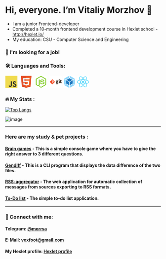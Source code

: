 <h1>Hi, everyone. I’m Vitaliy Morzhov 👋</h1>
<div>
  
  - I am a junior Frontend-developer
  - Completed a 10-month frontend development course in Hexlet school - http://hexlet.io/
  - My education: CSU - Computer Science and Engineering
</div>

### 🔭 I'm looking for a job! 

### 🛠️ Languages and Tools:
<div>
  <img src="https://github.com/devicons/devicon/blob/master/icons/javascript/javascript-original.svg" title="JavaScript" alt="JavaScript" width="40" 
  <img src="https://github.com/devicons/devicon/blob/master/icons/css3/css3-plain-wordmark.svg"  title="CSS3" alt="CSS" width="40" height="40"/>&nbsp;
  <img src="https://github.com/devicons/devicon/blob/master/icons/html5/html5-original.svg" title="HTML5" alt="HTML" width="40" height="40"/>&nbsp;
  <img src="https://github.com/devicons/devicon/blob/master/icons/nodejs/nodejs-original.svg" title="NodeJS" alt="NodeJS" width="40" height="40"/>&nbsp;
  <img src="https://github.com/devicons/devicon/blob/master/icons/git/git-original-wordmark.svg" title="Git" **alt="Git" width="40" height="40"/>
  <img src="https://github.com/devicons/devicon/blob/master/icons/webpack/webpack-original.svg" title="Webpack width="40" height="40"/>
  <img src="https://github.com/devicons/devicon/blob/master/icons/react/react-original.svg" title="React width="40" height="40"/>
</div>

### :fire: My Stats :
[![Top Langs](https://github-readme-stats.vercel.app/api/top-langs/?username=Vox1oot&layout=compact&theme=vision-friendly-dark)](https://github.com/anuraghazra/github-readme-stats)

![image](https://www.codewars.com/users/morrsa/badges/small)

____

### Here are my study & pet projects :
<div>
  <h4><a href=https://github.com/Vox1oot/frontend-project-lvl1>Brain games</a>
  - This is a simple console game where you have to give the right answer to 3 different questions.
  </h4>
  <h4>
  <a href=https://github.com/Vox1oot/frontend-project-lvl2>Gendiff</a>
  - This is a CLI program that displays the data difference of the two files.
  </h4>
  <h4>
  <a href=https://github.com/Vox1oot/frontend-project-lvl3>RSS-aggregator</a>
  - The web application for automatic collection of messages from sources exporting to RSS formats.
  </h4>
    <h4>
    <a href=https://github.com/Vox1oot/todo>To-Do list</a>
  - The simple to-do list application.
  </h4>
</div>

____
<div>
  <h3>🤝 Connect with me:</h3>
  <h4>Telegram: <a href=https://t.me/morrsa>@morrsa</a></h4>                                                                                                           
  <h4>E-Mail: <a href="mailto:voxfoot@gmail.com">voxfoot@gmail.com</a></h4>                                                                                                       
  <h4>My Hexlet profile: <a href=https://ru.hexlet.io/u/morsa>Hexlet profile</a></h4>
</div>
<!---
Vox1oot/Vox1oot is a ✨ special ✨ repository because its `README.md` (this file) appears on your GitHub profile.
You can click the Preview link to take a look at your changes.
--->
